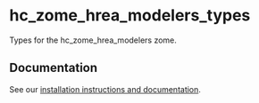 # hc_zome_hrea_modelers_types

Types for the hc_zome_hrea_modelers zome.

## Documentation

See our [installation instructions and documentation](https://holochain-open-dev.github.io/hrea-modeler).
